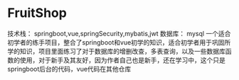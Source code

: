 # FruitShop
技术栈：
  springboot,vue,springSecurity,mybatis,jwt
数据库：
  mysql
一个适合初学者的练手项目，整合了springboot和vue初学的知识，适合初学者用于巩固所学的知识，项目里面练习了对于数据库的增删改查，多表查询，以及一些数据库函数的使用，对于新手及其友好，因为作者自己也是新手，还在学习中，这个只是springboot后台的代码，vue代码在其他仓库
